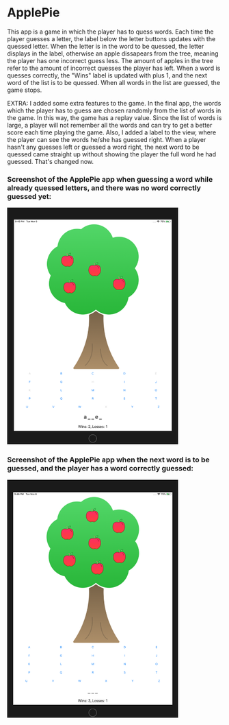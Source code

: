 # ApplePie

This app is a game in which the player has to quess words. Each time the player guesses a letter, the label below the letter buttons updates with the quessed letter. When the letter is in the word to be quessed, the letter displays in the label, otherwise an apple dissapears from the tree, meaning the player has one incorrect guess less. The amount of apples in the tree refer to the amount of incorrect quesses the player has left. When a word is quesses correctly, the "Wins" label is updated with plus 1, and the next word of the list is to be quessed. When all words in the list are guessed, the game stops.

EXTRA:
I added some extra features to the game. In the final app, the words which the player has to guess are chosen randomly from the list of words in the game. In this way, the game has a replay value. Since the list of words is large, a player will not remember all the words and can try to get a better score each time playing the game. Also, I added a label to the view, where the player can see the words he/she has guessed right. When a player hasn't any guesses left or guessed a word right, the next word to be quessed came straight up without showing the player the full word he had guessed. That's changed now.

### Screenshot of the ApplePie app when guessing a word while already quessed letters, and there was no word correctly guessed yet:
<img src="https://github.com/SilkeKnossen/ApplePie/blob/master/ApplePie_screenshots/boom1.png" width="400">

### Screenshot of the ApplePie app when the next word is to be guessed, and the player has a word correctly guessed:
<img src="https://github.com/SilkeKnossen/ApplePie/blob/master/ApplePie_screenshots/boom2.png" width="400">
